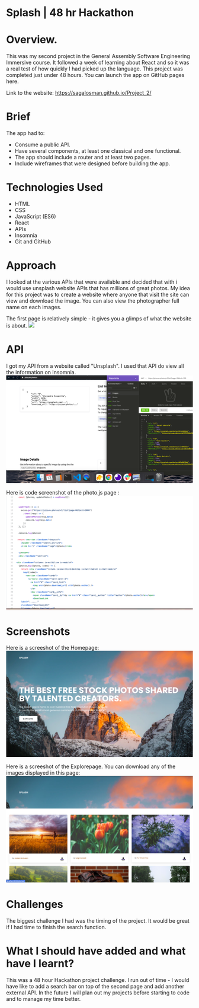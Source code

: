 # Splash | 48 hr Hackathon

# Overview. 

This was my second project in the General Assembly Software Engineering Immersive course. It followed a week of learning about React and so it was a real test of how quickly I had picked up the language. This project was completed just under 48 hours. You can launch the app on GitHub pages here.

Link to the website: https://sagalosman.github.io/Project_2/

# Brief

The app had to:
* Consume a public API.
* Have several components, at least one classical and one functional.
* The app should include a router and at least two pages.
* Include wireframes that were designed before building the app.


# Technologies Used

* HTML
* CSS
* JavaScript (ES6)
* React
* APIs
* Insomnia
* Git and GitHub

# Approach

I looked at the various APIs that were available and decided that with i would use unsplash website APIs that has millions of great photos. My idea for this project was to create a website where anyone that visit the site can view and download the image. You can also view the photographer full name on each images.

The first page is relatively simple - it gives you a glimps of what the website is about. 
![](ss.png)


# API 
I got my API from a website called "Unsplash". I used that API do view all the information on Insomnia. 
![](insomnia.png)


Here is code screenshot of the photo.js page :
![](ss2.png)




# Screenshots

Here is a screeshot of the Homepage:
![](homepagep2.png)


Here is a screeshot of the Explorepage. You can download any of the images displayed in this page:
![](explorepage.png)

# Challenges 
The biggest challenge I had was the timing of the project. It would be great if I had time to finish the search function.

# What I should have added and what have I learnt?

This was a 48 hour Hackathon project challenge. I run out of time - I would have like to add a search bar on top of the second page and add another external API. In the future I will plan out my projects before starting to code and to manage my time better.  
